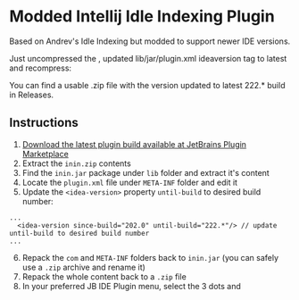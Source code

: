 # Modded Intellij Idle Indexing Plugin
Based on Andrev's Idle Indexing but modded to support newer IDE versions.

Just uncompressed the , updated lib/jar/plugin.xml ideaversion tag to latest and recompress:

You can find a usable .zip file with the version updated to latest 222.* build in Releases.

## Instructions

1. [Download the latest plugin build available at JetBrains Plugin Marketplace](https://plugins.jetbrains.com/plugin/download?rel=true&updateId=116910)
2. Extract the `inin.zip` contents
3. Find the `inin.jar` package under `lib` folder and extract it's content
4. Locate the `plugin.xml` file under `META-INF` folder and edit it
5. Update the `<idea-version>` property `until-build` to desired build number:

```
...
  <idea-version since-build="202.0" until-build="222.*"/> // update until-build to desired build number
...
```

6. Repack the `com` and `META-INF` folders back to `inin.jar` (you can safely use a `.zip` archive and rename it)
7. Repack the whole content back to a `.zip` file
8. In your preferred JB IDE Plugin menu, select the 3 dots and 
